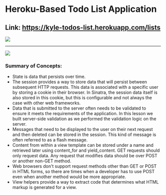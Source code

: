 # Heroku-Based Todo List Application
## Link: https://kyle-todos-list.herokuapp.com/lists
<img src='https://github.com/kylemccurley/heroku-todo-list-app/blob/master/Todo.png'>
<hr>
<img src='https://github.com/kylemccurley/heroku-todo-list-app/blob/master/Todo2.png'>

### Summary of Concepts:
<ul>
  <li>State is data that persists over time.</li>
  <li> The session provides a way to store data that will persist between subsequent HTTP requests. This data is associated with a specific user by storing a cookie in their browser. In Sinatra, the session data itself is also stored in this cookie, but this is configurable and not always the case with other web frameworks.</li>
  <li>Data that is submitted to the server often needs to be validated to ensure it meets the requirements of the application. In this lesson we built server-side validation as we performed the validation logic on the server.</li>
  <li>Messages that need to be displayed to the user on their next request and then deleted can be stored in the session. This kind of message is often referred to as a flash message.</li>
  <li>Content from within a view template can be stored under a name and retrieved later using content_for and yield_content.
GET requests should only request data. Any request that modifies data should be over POST or another non-GET method.</li>
  <li>Web browsers don't support request methods other than GET or POST in HTML forms, so there are times when a developer has to use POST even when another method would be more appropriate.</li>
<li>View helpers provide a way to extract code that determines what HTML markup is generated for a view.</li>
